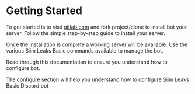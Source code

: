 # Getting Started

To get started is to visit [gitlab.com](https://gitlab.com/siimaarmaa/discord-bot-siim-leak-basic) and fork project/clone to install bot your server. Follow the simple step-by-step guide to install your server.

Once the installation is complete a working server will be available. Use the various Siim Leaks Basic commands available to manage the bot.

Read through this documentation to ensure you understand how to configure bot.

The [configure](configuration/) section will help you understand how to configure Siim Leaks Basic Discord bot
